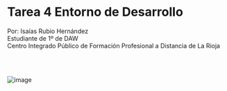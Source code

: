 <h1>Tarea 4 Entorno de Desarrollo</h1>

<p>Por: Isaías Rubio Hernández <br>
Estudiante de 1º de DAW <br>
Centro Integrado Público de Formación Profesional a Distancia de La Rioja</p>
<br><br>

![image](https://github.com/isarubio95/Isaias-Rubio-ED/assets/158785512/1a150230-afaf-45e4-beef-bb87e9e8c011)
